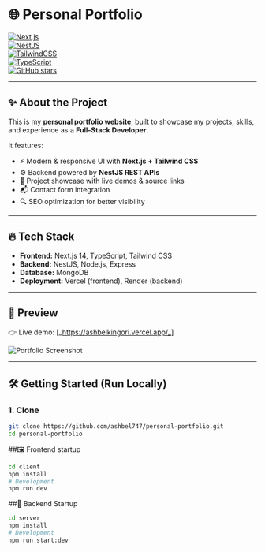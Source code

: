 # 🌐 Personal Portfolio  

[![Next.js](https://img.shields.io/badge/Next.js-14-black?logo=next.js&logoColor=white)](https://nextjs.org/)  
[![NestJS](https://img.shields.io/badge/NestJS-Backend-E0234E?logo=nestjs&logoColor=white)](https://nestjs.com/)  
[![TailwindCSS](https://img.shields.io/badge/Tailwind_CSS-Frontend-38B2AC?logo=tailwind-css&logoColor=white)](https://tailwindcss.com/)  
[![TypeScript](https://img.shields.io/badge/TypeScript-Language-3178C6?logo=typescript&logoColor=white)](https://www.typescriptlang.org/)  
[![GitHub stars](https://img.shields.io/github/stars/ashbel747/personal-portfolio?style=social)](https://github.com/ashbel747/personal-portfolio/stargazers)  

---

## ✨ About the Project  

This is my **personal portfolio website**, built to showcase my projects, skills, and experience as a **Full-Stack Developer**.  

It features:  
- ⚡ Modern & responsive UI with **Next.js + Tailwind CSS**  
- ⚙️ Backend powered by **NestJS REST APIs**  
- 📂 Project showcase with live demos & source links  
- 📬 Contact form integration  
- 🔍 SEO optimization for better visibility  

---

## 🔥 Tech Stack  

- **Frontend:** Next.js 14, TypeScript, Tailwind CSS  
- **Backend:** NestJS, Node.js, Express  
- **Database:** MongoDB  
- **Deployment:** Vercel (frontend), Render (backend)  

---

## 📸 Preview  

👉 Live demo: [_https://ashbelkingori.vercel.app/_] 

![Portfolio Screenshot](#) <!-- Add a screenshot of your site here -->

---

## 🛠️ Getting Started (Run Locally)

### 1. Clone
```bash
git clone https://github.com/ashbel747/personal-portfolio.git
cd personal-portfolio
```

##🖼️ Frontend startup
```bash
cd client
npm install
# Development
npm run dev
```

##🤖 Backend Startup
```bash
cd server
npm install
# Development
npm run start:dev
```




